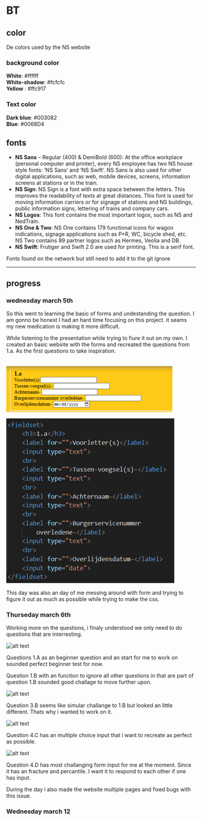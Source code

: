 # BT

## color

De colors used by the NS website

### background color

**White**: #ffffff<br>
**White-shadow**: #fcfcfc<br>
**Yellow** : #ffc917<br>

### Text color

**Dark blue**: #003082<br>
**Blue**: #0068D4<br>

## fonts

- **NS Sans** – Regular (400) & DemiBold (600): At the office workplace (personal computer and printer), every NS employee has two NS house style fonts: ‘NS Sans’ and ‘NS Swift’. NS Sans is also used for other digital applications, such as web, mobile devices, screens, information screens at stations or in the train.
- **NS Sign**: NS Sign is a font with extra space between the letters. This improves the readability of texts at great distances. This font is used for moving information carriers or for signage of stations and NS buildings, public information signs, lettering of trains and company cars.
- **NS Logos**: This font contains the most important logos, such as NS and NedTrain.
- **NS One & Two**: NS One contains 179 functional icons for wagon indications, signage applications such as P+R, WC, bicycle shed, etc. NS Two contains 89 partner logos such as Hermes, Veolia and DB.
- **NS Swift**: Frutiger and Swift 2.0 are used for printing. This is a serif font.

Fonts found on the network but still need to add it to the git ignore

---

## progress

### wednesday march 5th

So this went to learning the basic of forms and undestanding the question. I am gonno be honest I had an hard time focusing on this project. it seams my new medication is making it more difficult.

While listening to the presentation while trying to fiure it out on my own. I created an basic website with the forms and recreated the questions from 1.a. As the first questions to take inspiration.

![alt text](Img/image.png)

![alt text](Img/image-1.png)

This day was also an day of me messing around with form and trying to figure it out as much as possible while trying to make the css.

### Thurseday march 6th

Working more on the questions, i finaly understood we only need to do questions that are interresting.

![alt text](Img/image-2.png)

Questions 1.A as an beginner question and an start for me to work on sounded perfect beginner test for now.

Question 1.B with an function to ignore all other questions in that are part of question 1.B sounded good challage to move further upon.

![alt text](Img/image-3.png)

Question 3.B seems like simular challange to 1.B but looked an little different. Thats why i wanted to work on it.

![alt text](Img/image-4.png)

Question 4.C has an multiple choice input that i want to recreate as perfect as possible.

![alt text](Img/image-5.png)

Question 4.D has most challanging form input for me at the moment. Since it has an fracture and percantile. I want it to respond to each other if one has input.

During the day i also made the website multiple pages and fixed bugs with this issue.

### Wednesday march 12

